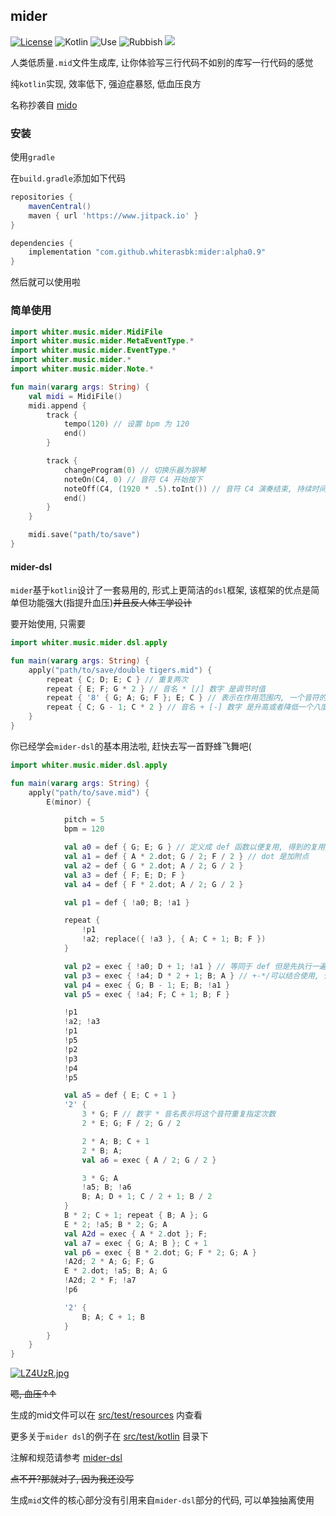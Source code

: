 ## mider

[![License](http://img.shields.io/:license-apache-brightgreen.svg)](http://www.apache.org/licenses/LICENSE-2.0.html)
![Kotlin](https://img.shields.io/badge/kotlin-100%25-blue)
![Use](https://img.shields.io/badge/mid-generate-yellowgreen)
![Rubbish](https://img.shields.io/badge/%E6%B2%BB%E7%96%97-%E4%BD%8E%E8%A1%80%E5%8E%8B-orange)
[![](https://www.jitpack.io/v/whiterasbk/mider.svg)](https://www.jitpack.io/#whiterasbk/mider)


[comment]: <> ([![Language: Kotlin]&#40;https://img.shields.io/github/languages/top/shadowsocks/shadowsocks-android.svg&#41;]&#40;https://https://github.com/whiterasbk/mider/search?l=kotlin&#41;)

[comment]: <> ([![Releases]&#40;https://img.shields.io/github/downloads/shadowsocks/shadowsocks-android/total.svg&#41;]&#40;https://github.com/shadowsocks/shadowsocks-android/releases&#41;)

人类低质量`.mid`文件生成库, 让你体验写三行代码不如别的库写一行代码的感觉

纯`kotlin`实现, 效率低下, 强迫症暴怒, 低血压良方

名称抄袭自 [mido](https://github.com/mido/mido)

### 安装
使用`gradle`

在`build.gradle`添加如下代码

```groovy
repositories {
    mavenCentral()
    maven { url 'https://www.jitpack.io' }
}

dependencies {
    implementation "com.github.whiterasbk:mider:alpha0.9"
}
```
然后就可以使用啦

### 简单使用

```kotlin
import whiter.music.mider.MidiFile
import whiter.music.mider.MetaEventType.*
import whiter.music.mider.EventType.*
import whiter.music.mider.*
import whiter.music.mider.Note.*

fun main(vararg args: String) {
    val midi = MidiFile()
    midi.append {
        track {
            tempo(120) // 设置 bpm 为 120
            end()
        }

        track {
            changeProgram(0) // 切换乐器为钢琴 
            noteOn(C4, 0) // 音符 C4 开始按下
            noteOff(C4, (1920 * .5).toInt()) // 音符 C4 演奏结束, 持续时间是二分音符的时值
            end()
        }
    }

    midi.save("path/to/save")
}
```
#### mider-dsl
`mider`基于`kotlin`设计了一套易用的, 形式上更简洁的`dsl`框架, 该框架的优点是简单但功能强大(指提升血压)~~并且反人体工学设计~~

要开始使用, 只需要

```kotlin
import whiter.music.mider.dsl.apply

fun main(vararg args: String) {
    apply("path/to/save/double tigers.mid") {
        repeat { C; D; E; C } // 重复两次 
        repeat { E; F; G * 2 } // 音名 * [/] 数字 是调节时值
        repeat { '8' { G; A; G; F }; E; C } // 表示在作用范围内, 一个音符的默认时值为八分音符
        repeat { C; G - 1; C * 2 } // 音名 + [-] 数字 是升高或者降低一个八度
    }
}
```

你已经学会`mider-dsl`的基本用法啦, 赶快去写一首野蜂飞舞吧(

```kotlin
import whiter.music.mider.dsl.apply

fun main(vararg args: String) {
    apply("path/to/save.mid") {
        E(minor) {

            pitch = 5
            bpm = 120

            val a0 = def { G; E; G } // 定义成 def 函数以便复用, 得到的复用对象可以通过!实现复用
            val a1 = def { A * 2.dot; G / 2; F / 2 } // dot 是加附点
            val a2 = def { G * 2.dot; A / 2; G / 2 }
            val a3 = def { F; E; D; F }
            val a4 = def { F * 2.dot; A / 2; G / 2 }

            val p1 = def { !a0; B; !a1 }

            repeat {
                !p1
                !a2; replace({ !a3 }, { A; C + 1; B; F })
            }

            val p2 = exec { !a0; D + 1; !a1 } // 等同于 def 但是先执行一遍再返回复用对象
            val p3 = exec { !a4; D * 2 + 1; B; A } // +-*/可以结合使用, 但是要注意优先级问题
            val p4 = exec { G; B - 1; E; B; !a1 }
            val p5 = exec { !a4; F; C + 1; B; F }

            !p1
            !a2; !a3
            !p1
            !p5
            !p2
            !p3
            !p4
            !p5

            val a5 = def { E; C + 1 }
            '2' {
                3 * G; F // 数字 * 音名表示将这个音符重复指定次数
                2 * E; G; F / 2; G / 2

                2 * A; B; C + 1
                2 * B; A;
                val a6 = exec { A / 2; G / 2 }

                3 * G; A
                !a5; B; !a6
                B; A; D + 1; C / 2 + 1; B / 2
            }
            B * 2; C + 1; repeat { B; A }; G
            E * 2; !a5; B * 2; G; A
            val A2d = exec { A * 2.dot }; F;
            val a7 = exec { G; A; B }; C + 1
            val p6 = exec { B * 2.dot; G; F * 2; G; A }
            !A2d; 2 * A; G; F; G
            E * 2.dot; !a5; B; A; G
            !A2d; 2 * F; !a7
            !p6

            '2' {
                B; A; C + 1; B
            }
        }
    }
}
```

[![LZ4UzR.jpg](https://s1.ax1x.com/2022/04/12/LZ4UzR.jpg)](https://imgtu.com/i/LZ4UzR)

~~嗯, 血压↑↑~~

生成的mid文件可以在 [src/test/resources](https://github.com/whiterasbk/mider/tree/master/src/test/resources) 内查看

更多关于`mider dsl`的例子在 [src/test/kotlin](https://github.com/whiterasbk/mider/tree/master/src/test/kotlin) 目录下

注解和规范请参考 [mider-dsl]() 

~~点不开?那就对了, 因为我还没写~~

生成`mid`文件的核心部分没有引用来自`mider-dsl`部分的代码, 可以单独抽离使用